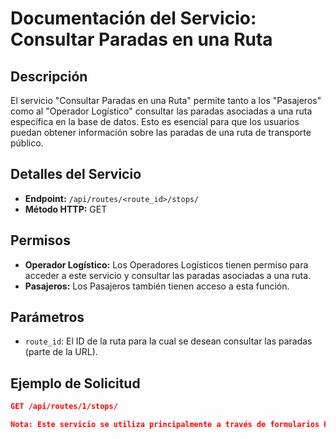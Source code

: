 # Documentación del Servicio: Consultar Paradas en una Ruta

## Descripción

El servicio "Consultar Paradas en una Ruta" permite tanto a los "Pasajeros" como al "Operador Logístico" consultar las paradas asociadas a una ruta específica en la base de datos. Esto es esencial para que los usuarios puedan obtener información sobre las paradas de una ruta de transporte público.

## Detalles del Servicio

- **Endpoint:** `/api/routes/<route_id>/stops/`
- **Método HTTP:** GET

## Permisos

- **Operador Logístico:** Los Operadores Logísticos tienen permiso para acceder a este servicio y consultar las paradas asociadas a una ruta.
- **Pasajeros:** Los Pasajeros también tienen acceso a esta función.

## Parámetros

- `route_id`: El ID de la ruta para la cual se desean consultar las paradas (parte de la URL).

## Ejemplo de Solicitud

```json
GET /api/routes/1/stops/

Nota: Este servicio se utiliza principalmente a través de formularios HTML y no se recomienda probarlo directamente utilizando herramientas como Postman o cURL.
